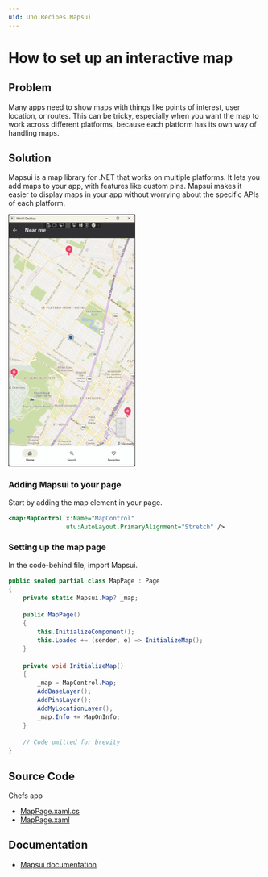 ```yaml
---
uid: Uno.Recipes.Mapsui
---
```


# How to set up an interactive map

## Problem

Many apps need to show maps with things like points of interest, user location, or routes. This can be tricky, especially when you want the map to work across different platforms, because each platform has its own way of handling maps.

## Solution

Mapsui is a map library for .NET that works on multiple platforms. It lets you add maps to your app, with features like custom pins. Mapsui makes it easier to display maps in your app without worrying about the specific APIs of each platform.

<img src="../assets/Mapsui.gif" height="500px" alt="MapControl"/>

### Adding Mapsui to your page

Start by adding the map element in your page.

```xml
<map:MapControl x:Name="MapControl"
                utu:AutoLayout.PrimaryAlignment="Stretch" />
```

### Setting up the map page

In the code-behind file, import Mapsui.

```csharp
public sealed partial class MapPage : Page
{
    private static Mapsui.Map? _map;

    public MapPage()
    {
        this.InitializeComponent();
        this.Loaded += (sender, e) => InitializeMap();
    }

    private void InitializeMap()
    {
        _map = MapControl.Map;
        AddBaseLayer();
        AddPinsLayer();
        AddMyLocationLayer();
        _map.Info += MapOnInfo;
    }

    // Code omitted for brevity
}
```

## Source Code

Chefs app

- [MapPage.xaml.cs](https://github.com/unoplatform/uno.chefs/blob/c9d86cc309ee92f2eca71eb344b90869c0fa2885/Chefs/Views/MapPage.xaml.cs)
- [MapPage.xaml](https://github.com/unoplatform/uno.chefs/blob/c9d86cc309ee92f2eca71eb344b90869c0fa2885/Chefs/Views/MapPage.xaml#L29-L30)

## Documentation

- [Mapsui documentation](https://mapsui.com/documentation/getting-started-uno-winui.html)
